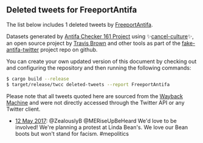 ## Deleted tweets for FreeportAntifa

The list below includes 1 deleted tweets by
[FreeportAntifa](https://twitter.com/FreeportAntifa).



Datasets generated by [Antifa Checker 161 Project](https://twitter.com/antifacheck161) using ✨[cancel-culture](https://github.com/travisbrown/cancel-culture)✨, an open source project by 
[Travis Brown](https://twitter.com/travisbrown) and other tools as part of the 
[fake-antifa-twitter](https://github.com/antifacheck161/fake-antifa-twitter) project repo on github.

You can create your own updated version of this document by checking out and configuring the
repository and then running the following commands:

```bash
$ cargo build --release
$ target/release/twcc deleted-tweets --report FreeportAntifa
```

Please note that all tweets quoted here are sourced from the
[Wayback Machine](https://web.archive.org) and were not directly accessed through the Twitter API or
any Twitter client.

* [12 May 2017](https://web.archive.org/web/20170512100152/https://twitter.com/FreeportAntifa/status/862971077080862721): @ZealouslyB @MERiseUpBeHeard We'd love to be involved! We're planning a protest at Linda Bean's. We love our Bean boots but won't stand for facism. #mepolitics <!--862971077080862721-->
